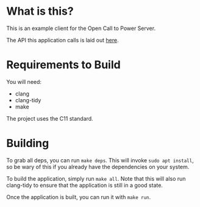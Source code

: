 # What is this?

This is an example client for the Open Call to Power Server.

The API this application calls is laid out [here](https://open-ctp-server.fly.dev/docs).

# Requirements to Build

You will need: 
- clang
- clang-tidy
- make

The project uses the C11 standard.

# Building

To grab all deps, you can run `make deps`. This will invoke `sudo apt install`, so be wary of this if you already have the dependencies on your system.

To build the application, simply run `make all`. Note that this will also run clang-tidy to ensure that the application is still in a good state.

Once the application is built, you can run it with `make run`.